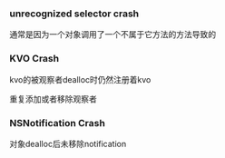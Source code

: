 ### unrecognized selector crash

通常是因为一个对象调用了一个不属于它方法的方法导致的

### KVO Crash

kvo的被观察者dealloc时仍然注册着kvo

重复添加或者移除观察者

### NSNotification Crash

对象dealloc后未移除notification



